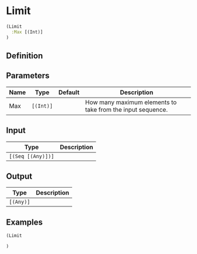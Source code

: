 # Limit

```clojure
(Limit
  :Max [(Int)]
)
```

## Definition


## Parameters
| Name | Type | Default | Description |
|------|------|---------|-------------|
| Max | `[(Int)]` |  | How many maximum elements to take from the input sequence. |


## Input
| Type | Description |
|------|-------------|
| `[(Seq [(Any)])]` |  |


## Output
| Type | Description |
|------|-------------|
| `[(Any)]` |  |


## Examples

```clojure
(Limit

)
```
